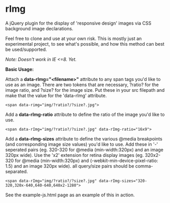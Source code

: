 rImg
====

A jQuery plugin for the display of 'responsive design' images via CSS background image declarations.

Feel free to clone and use at your own risk. This is mostly just an experimental project, to see what's possible, and how this method can best be used/supported. 

<em>Note: Doesn't work in IE <=8. Yet. </em>

<strong>Basic Usage:</strong>

Attach a **data-rImg="&lt;filename&gt;"** attribute to any span tags you'd like to use as an image. There are two tokens that are necessary, ?ratio? for the image ratio, and ?size? for the image size. Put these in your src filepath and make that the value for the 'data-rImg' attribute. 

    <span data-rimg="img/?ratio?/?size?.jpg">

Add a **data-rImg-ratio** attribute to define the ratio of the image you'd like to use. 

    <span data-rImg="img/?ratio?/?size?.jpg" data-rImg-ratio="16x9">

Add a **data-rImg-sizes** attribute to define the various @media breakpoints (and corresponding image size values) you'd like to use. Add these in '-' seperated pairs (eg. 320-320 for @media (min-width:320px) and an image 320px wide). Use the 'x2' extension for retina display images (eg. 320x2-320 for @media (min-width:320px) and (-webkit-min-device-pixel-ratio: 1.5) and an image 320px wide). all query/size pairs should be comma-separated.

    <span data-rImg="img/?ratio?/?size?.jpg" data-rImg-sizes="320-320,320x-640,640-640,640x2-1280">

See the example-js.html page as an example of this in action. 

